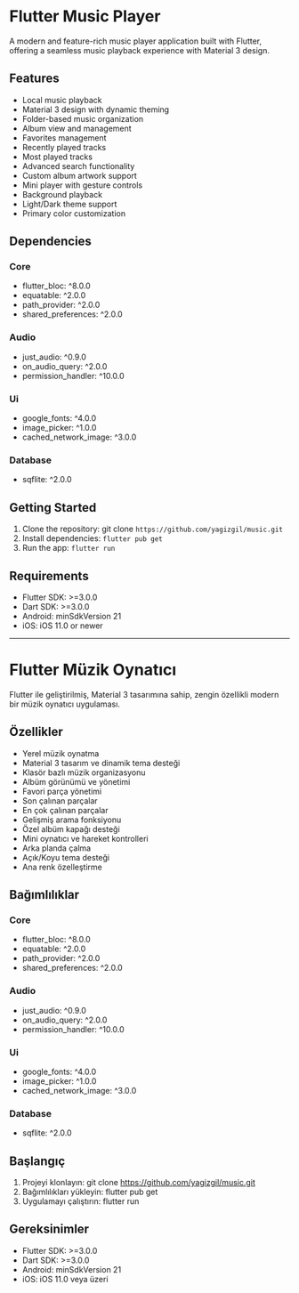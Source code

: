 # Flutter Music Player

A modern and feature-rich music player application built with Flutter, offering a seamless music playback experience with Material 3 design.

## Features

- Local music playback
- Material 3 design with dynamic theming
- Folder-based music organization
- Album view and management
- Favorites management
- Recently played tracks
- Most played tracks
- Advanced search functionality
- Custom album artwork support
- Mini player with gesture controls
- Background playback
- Light/Dark theme support
- Primary color customization

## Dependencies

### Core
- flutter_bloc: ^8.0.0
- equatable: ^2.0.0
- path_provider: ^2.0.0
- shared_preferences: ^2.0.0

### Audio
- just_audio: ^0.9.0
- on_audio_query: ^2.0.0
- permission_handler: ^10.0.0

### Ui
- google_fonts: ^4.0.0
- image_picker: ^1.0.0
- cached_network_image: ^3.0.0

### Database
- sqflite: ^2.0.0


## Getting Started

1. Clone the repository: git clone 
```https://github.com/yagizgil/music.git```
2. Install dependencies: 
```flutter pub get```
3. Run the app: 
```flutter run```

## Requirements

- Flutter SDK: >=3.0.0
- Dart SDK: >=3.0.0
- Android: minSdkVersion 21
- iOS: iOS 11.0 or newer

---

# Flutter Müzik Oynatıcı

Flutter ile geliştirilmiş, Material 3 tasarımına sahip, zengin özellikli modern bir müzik oynatıcı uygulaması.

## Özellikler

- Yerel müzik oynatma
- Material 3 tasarım ve dinamik tema desteği
- Klasör bazlı müzik organizasyonu
- Albüm görünümü ve yönetimi
- Favori parça yönetimi
- Son çalınan parçalar
- En çok çalınan parçalar
- Gelişmiş arama fonksiyonu
- Özel albüm kapağı desteği
- Mini oynatıcı ve hareket kontrolleri
- Arka planda çalma
- Açık/Koyu tema desteği
- Ana renk özelleştirme

## Bağımlılıklar

### Core
- flutter_bloc: ^8.0.0
- equatable: ^2.0.0
- path_provider: ^2.0.0
- shared_preferences: ^2.0.0

### Audio
- just_audio: ^0.9.0
- on_audio_query: ^2.0.0
- permission_handler: ^10.0.0

### Ui
- google_fonts: ^4.0.0
- image_picker: ^1.0.0
- cached_network_image: ^3.0.0

### Database
- sqflite: ^2.0.0

## Başlangıç

1. Projeyi klonlayın: git clone https://github.com/yagizgil/music.git
2. Bağımlılıkları yükleyin: flutter pub get
3. Uygulamayı çalıştırın: flutter run

## Gereksinimler

- Flutter SDK: >=3.0.0
- Dart SDK: >=3.0.0
- Android: minSdkVersion 21
- iOS: iOS 11.0 veya üzeri
